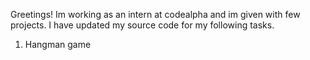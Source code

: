 Greetings!
Im working as an intern at codealpha and im given with few projects.
I have updated my source code for my following tasks. 
1. Hangman game  
